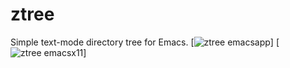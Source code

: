 ztree
=====

Simple text-mode directory tree for Emacs.
[![ztree emacsapp](https://github.com/fourier/ztree/raw/screenshots/screenshots/emacs_app.png "Emacs App with Ztree")]
[![ztree emacsx11](https://github.com/fourier/ztree/raw/screenshots/screenshots/emacs_app.png "Emacs in xterm with Ztree")]
